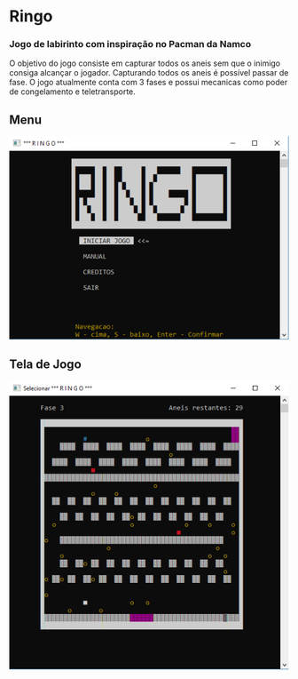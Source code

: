 # Ringo
### Jogo de labirinto com inspiração no Pacman da Namco
O objetivo do jogo consiste em capturar todos os aneis sem que o inimigo consiga alcançar o jogador. 
Capturando todos os aneis é possível passar de fase. O jogo atualmente conta com 3 fases e possui mecanicas como poder de congelamento e teletransporte.

## Menu
![Menu](ImagesReadMe/RingoMenu.PNG)
<br />
## Tela de Jogo 
![TelaDeJogo](ImagesReadMe/RingoJogo.PNG)
